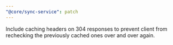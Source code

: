 ```yaml
---
"@core/sync-service": patch
---
```


Include caching headers on 304 responses to prevent client from rechecking the previously cached ones over and over again.
